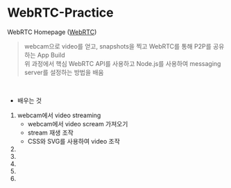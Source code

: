 # WebRTC-Practice
WebRTC Homepage ([WebRTC](https://webrtc.org/))

> webcam으로 video를 얻고, snapshots을 찍고 WebRTC를 통해 P2P를 공유하는 App Build   
위 과정에서 핵심 WebRTC API를 사용하고 Node.js를 사용하여 messaging server를 설정하는 방법을 배움

<br>

- 배우는 것
1. webcam에서 video streaming
    - webcam에서 video scream 가져오기
    - stream 재생 조작
    - CSS와 SVG를 사용하여 video 조작
2. 
3. 
4. 
5. 
6. 

<br>
